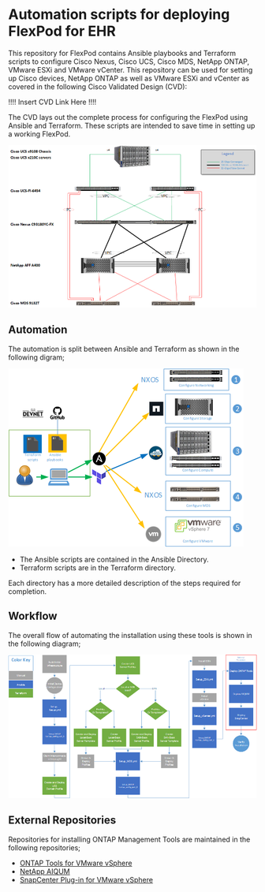 # Automation scripts for deploying FlexPod for EHR 

This repository for FlexPod contains Ansible playbooks and Terraform scripts to configure Cisco Nexus, Cisco UCS, Cisco MDS, NetApp ONTAP, VMware ESXi and VMware vCenter. This repository can be used for setting up Cisco devices, NetApp ONTAP as well as VMware ESXi and vCenter as covered in the following Cisco Validated Design (CVD): 

!!!! Insert CVD Link Here !!!!

The CVD lays out the complete process for configuring the FlexPod using Ansible and Terraform. These scripts are intended to save time in setting up a working FlexPod.

![block-diagram](./images/Architecture.png)  


## Automation 
The automation is split between Ansible and Terraform as shown in the following digram;

![](images/Automation.png)

- The Ansible scripts are contained in the Ansible Directory. 
- Terraform scripts are in the Terraform directory.   

Each directory has a more detailed description of the steps required for completion. 

## Workflow  

The overall flow of automating the installation using these tools is shown in the following diagram;

![](./images/High-Level_Flow.png) 

## External Repositories 

Repositories for installing ONTAP Management Tools are maintained in the following repositories;

- [ONTAP Tools for VMware vSphere](https://github.com/NetApp-Automation/ONTAP-Tools-for-VMware-vSphere)
- [NetApp AIQUM](https://github.com/NetApp-Automation/NetApp-AIQUM) 
- [SnapCenter Plug-in for VMware vSphere](https://github.com/NetApp-Automation/SnapCenter-Plug-in-for-VMware-vSphere)
